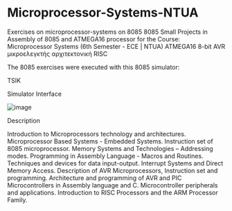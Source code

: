 # Microprocessor-Systems-NTUA
Exercises on microprocessor-systems on 8085
8085
Small Projects in Assembly of 8085 and ATMEGA16 processor for the Course: Microprocessor Systems (6th Semester - ECE | NTUA)
ATMEGA16
8-bit AVR μικροελεγκτής αρχιτεκτονική RISC 

The 8085 exercises were executed with this 8085 simulator:

TSIK

Simulator Interface

![image](https://github.com/user-attachments/assets/3f6ed6f0-bbd2-4b32-bf29-6871806280e5)


Description

Introduction to Microprocessors technology and architectures. Microprocessor Based Systems - Embedded Systems. Instruction set of 8085 microprocessor. Memory Systems and Technologies – Addressing modes. Programming in Assembly Language - Macros and Routines. Techniques and devices for data input-output. Interrupt Systems and Direct Memory Access. Description of AVR Microprocessors, Instruction set and programming. Architecture and programming of AVR and PIC Microcontrollers in Assembly language and C. Microcontroller peripherals and applications. Introduction to RISC Processors and the ARM Processor Family.
